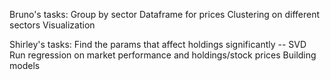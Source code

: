 Bruno's tasks:
Group by sector
Dataframe for prices
Clustering on different sectors
Visualization

Shirley's tasks:
Find the params that affect holdings significantly -- SVD
Run regression on market performance and holdings/stock prices
Building models
